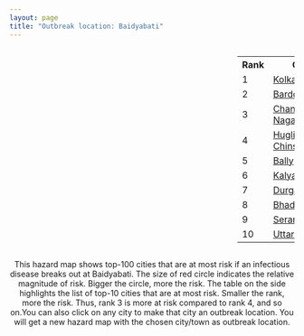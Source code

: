 ```yaml
---
layout: page
title: "Outbreak location: Baidyabati"
---
```

<div style="width: 100%; overflow: auto;">
<div style="width: 75%; float: left;">
<div id="mapid">
<script src="https://buda-magenta.github.io/hazard_map/load_map.js"></script>

<script>
var marker_outbreak = L.marker([22.794910, 88.331772],{"autoPan": true}).addTo(map); marker_outbreak.bindTooltip("Baidyabati").openTooltip();

var circle_1 = L.circle([22.541418, 88.357691], {"pane": "markerPane", "color": "red", "fill": true, "fillOpacity": 0.2, "fillRule": "evenodd", "lineCap": "round", "lineJoin": "round", "opacity": 1.0, "radius": 194631, "stroke": true, "weight": 3}).addTo(map);
circle_1.bindTooltip("Kolkata<br>rank: 1<br>hazard index: 0.194631")
circle_1.bindPopup('<a href="https://buda-magenta.github.io/hazard_map/Kolkata">Kolkata</a>')

var circle_2 = L.circle([23.250000, 87.750000], {"pane": "markerPane", "color": "red", "fill": true, "fillOpacity": 0.2, "fillRule": "evenodd", "lineCap": "round", "lineJoin": "round", "opacity": 1.0, "radius": 28627, "stroke": true, "weight": 3}).addTo(map);
circle_2.bindTooltip("Barddhaman<br>rank: 2<br>hazard index: 0.028628")
circle_2.bindPopup('<a href="https://buda-magenta.github.io/hazard_map/Barddhaman">Barddhaman</a>')

var circle_3 = L.circle([26.505476, 93.977739], {"pane": "markerPane", "color": "red", "fill": true, "fillOpacity": 0.2, "fillRule": "evenodd", "lineCap": "round", "lineJoin": "round", "opacity": 1.0, "radius": 17659, "stroke": true, "weight": 3}).addTo(map);
circle_3.bindTooltip("Chandan Nagar<br>rank: 3<br>hazard index: 0.017659")
circle_3.bindPopup('<a href="https://buda-magenta.github.io/hazard_map/Chandan_Nagar">Chandan Nagar</a>')

var circle_4 = L.circle([22.901200, 88.389900], {"pane": "markerPane", "color": "red", "fill": true, "fillOpacity": 0.2, "fillRule": "evenodd", "lineCap": "round", "lineJoin": "round", "opacity": 1.0, "radius": 14785, "stroke": true, "weight": 3}).addTo(map);
circle_4.bindTooltip("Hugli-Chinsurah<br>rank: 4<br>hazard index: 0.014786")
circle_4.bindPopup('<a href="https://buda-magenta.github.io/hazard_map/Hugli-Chinsurah">Hugli-Chinsurah</a>')

var circle_5 = L.circle([22.646958, 88.343612], {"pane": "markerPane", "color": "red", "fill": true, "fillOpacity": 0.2, "fillRule": "evenodd", "lineCap": "round", "lineJoin": "round", "opacity": 1.0, "radius": 11936, "stroke": true, "weight": 3}).addTo(map);
circle_5.bindTooltip("Bally<br>rank: 5<br>hazard index: 0.011937")
circle_5.bindPopup('<a href="https://buda-magenta.github.io/hazard_map/Bally">Bally</a>')

var circle_6 = L.circle([22.974972, 88.434592], {"pane": "markerPane", "color": "red", "fill": true, "fillOpacity": 0.2, "fillRule": "evenodd", "lineCap": "round", "lineJoin": "round", "opacity": 1.0, "radius": 11709, "stroke": true, "weight": 3}).addTo(map);
circle_6.bindTooltip("Kalyani<br>rank: 6<br>hazard index: 0.011709")
circle_6.bindPopup('<a href="https://buda-magenta.github.io/hazard_map/Kalyani">Kalyani</a>')

var circle_7 = L.circle([23.535048, 87.338043], {"pane": "markerPane", "color": "red", "fill": true, "fillOpacity": 0.2, "fillRule": "evenodd", "lineCap": "round", "lineJoin": "round", "opacity": 1.0, "radius": 9554, "stroke": true, "weight": 3}).addTo(map);
circle_7.bindTooltip("Durgapur<br>rank: 7<br>hazard index: 0.009554")
circle_7.bindPopup('<a href="https://buda-magenta.github.io/hazard_map/Durgapur">Durgapur</a>')

var circle_8 = L.circle([22.910184, 69.899418], {"pane": "markerPane", "color": "red", "fill": true, "fillOpacity": 0.2, "fillRule": "evenodd", "lineCap": "round", "lineJoin": "round", "opacity": 1.0, "radius": 7868, "stroke": true, "weight": 3}).addTo(map);
circle_8.bindTooltip("Bhadreshwar<br>rank: 8<br>hazard index: 0.007868")
circle_8.bindPopup('<a href="https://buda-magenta.github.io/hazard_map/Bhadreshwar">Bhadreshwar</a>')

var circle_9 = L.circle([22.754995, 88.341667], {"pane": "markerPane", "color": "red", "fill": true, "fillOpacity": 0.2, "fillRule": "evenodd", "lineCap": "round", "lineJoin": "round", "opacity": 1.0, "radius": 7786, "stroke": true, "weight": 3}).addTo(map);
circle_9.bindTooltip("Serampore<br>rank: 9<br>hazard index: 0.007787")
circle_9.bindPopup('<a href="https://buda-magenta.github.io/hazard_map/Serampore">Serampore</a>')

var circle_10 = L.circle([22.667046, 88.341146], {"pane": "markerPane", "color": "red", "fill": true, "fillOpacity": 0.2, "fillRule": "evenodd", "lineCap": "round", "lineJoin": "round", "opacity": 1.0, "radius": 6548, "stroke": true, "weight": 3}).addTo(map);
circle_10.bindTooltip("Uttarpara<br>rank: 10<br>hazard index: 0.006548")
circle_10.bindPopup('<a href="https://buda-magenta.github.io/hazard_map/Uttarpara">Uttarpara</a>')

var circle_11 = L.circle([23.687130, 86.974659], {"pane": "markerPane", "color": "red", "fill": true, "fillOpacity": 0.2, "fillRule": "evenodd", "lineCap": "round", "lineJoin": "round", "opacity": 1.0, "radius": 6359, "stroke": true, "weight": 3}).addTo(map);
circle_11.bindTooltip("Asansol<br>rank: 11<br>hazard index: 0.006359")
circle_11.bindPopup('<a href="https://buda-magenta.github.io/hazard_map/Asansol">Asansol</a>')

var circle_12 = L.circle([22.591260, 88.390964], {"pane": "markerPane", "color": "red", "fill": true, "fillOpacity": 0.2, "fillRule": "evenodd", "lineCap": "round", "lineJoin": "round", "opacity": 1.0, "radius": 5697, "stroke": true, "weight": 3}).addTo(map);
circle_12.bindTooltip("Bidhan Nagar<br>rank: 12<br>hazard index: 0.005698")
circle_12.bindPopup('<a href="https://buda-magenta.github.io/hazard_map/Bidhan_Nagar">Bidhan Nagar</a>')

var circle_13 = L.circle([22.726141, 88.343487], {"pane": "markerPane", "color": "red", "fill": true, "fillOpacity": 0.2, "fillRule": "evenodd", "lineCap": "round", "lineJoin": "round", "opacity": 1.0, "radius": 5023, "stroke": true, "weight": 3}).addTo(map);
circle_13.bindTooltip("Rishra<br>rank: 13<br>hazard index: 0.005024")
circle_13.bindPopup('<a href="https://buda-magenta.github.io/hazard_map/Rishra">Rishra</a>')

var circle_14 = L.circle([23.388901, 88.372439], {"pane": "markerPane", "color": "red", "fill": true, "fillOpacity": 0.2, "fillRule": "evenodd", "lineCap": "round", "lineJoin": "round", "opacity": 1.0, "radius": 3459, "stroke": true, "weight": 3}).addTo(map);
circle_14.bindTooltip("Nabadwip<br>rank: 14<br>hazard index: 0.003459")
circle_14.bindPopup('<a href="https://buda-magenta.github.io/hazard_map/Nabadwip">Nabadwip</a>')

var circle_15 = L.circle([22.707369, 88.374437], {"pane": "markerPane", "color": "red", "fill": true, "fillOpacity": 0.2, "fillRule": "evenodd", "lineCap": "round", "lineJoin": "round", "opacity": 1.0, "radius": 2941, "stroke": true, "weight": 3}).addTo(map);
circle_15.bindTooltip("Baranagar<br>rank: 15<br>hazard index: 0.002942")
circle_15.bindPopup('<a href="https://buda-magenta.github.io/hazard_map/Baranagar">Baranagar</a>')

var circle_16 = L.circle([22.965365, 88.403973], {"pane": "markerPane", "color": "red", "fill": true, "fillOpacity": 0.2, "fillRule": "evenodd", "lineCap": "round", "lineJoin": "round", "opacity": 1.0, "radius": 2865, "stroke": true, "weight": 3}).addTo(map);
circle_16.bindTooltip("Bansberia<br>rank: 16<br>hazard index: 0.002865")
circle_16.bindPopup('<a href="https://buda-magenta.github.io/hazard_map/Bansberia">Bansberia</a>')

var circle_17 = L.circle([22.472223, 88.093845], {"pane": "markerPane", "color": "red", "fill": true, "fillOpacity": 0.2, "fillRule": "evenodd", "lineCap": "round", "lineJoin": "round", "opacity": 1.0, "radius": 2849, "stroke": true, "weight": 3}).addTo(map);
circle_17.bindTooltip("Uluberia<br>rank: 17<br>hazard index: 0.002849")
circle_17.bindPopup('<a href="https://buda-magenta.github.io/hazard_map/Uluberia">Uluberia</a>')

var circle_18 = L.circle([26.716413, 88.430992], {"pane": "markerPane", "color": "red", "fill": true, "fillOpacity": 0.2, "fillRule": "evenodd", "lineCap": "round", "lineJoin": "round", "opacity": 1.0, "radius": 2822, "stroke": true, "weight": 3}).addTo(map);
circle_18.bindTooltip("Siliguri<br>rank: 18<br>hazard index: 0.002823")
circle_18.bindPopup('<a href="https://buda-magenta.github.io/hazard_map/Siliguri">Siliguri</a>')

var circle_19 = L.circle([28.651718, 77.221939], {"pane": "markerPane", "color": "red", "fill": true, "fillOpacity": 0.2, "fillRule": "evenodd", "lineCap": "round", "lineJoin": "round", "opacity": 1.0, "radius": 2808, "stroke": true, "weight": 3}).addTo(map);
circle_19.bindTooltip("Delhi<br>rank: 19<br>hazard index: 0.002809")
circle_19.bindPopup('<a href="https://buda-magenta.github.io/hazard_map/Delhi">Delhi</a>')

var circle_20 = L.circle([22.508621, 88.253218], {"pane": "markerPane", "color": "red", "fill": true, "fillOpacity": 0.2, "fillRule": "evenodd", "lineCap": "round", "lineJoin": "round", "opacity": 1.0, "radius": 2603, "stroke": true, "weight": 3}).addTo(map);
circle_20.bindTooltip("Maheshtala<br>rank: 20<br>hazard index: 0.002604")
circle_20.bindPopup('<a href="https://buda-magenta.github.io/hazard_map/Maheshtala">Maheshtala</a>')

var circle_21 = L.circle([22.890183, 88.426939], {"pane": "markerPane", "color": "red", "fill": true, "fillOpacity": 0.2, "fillRule": "evenodd", "lineCap": "round", "lineJoin": "round", "opacity": 1.0, "radius": 2223, "stroke": true, "weight": 3}).addTo(map);
circle_21.bindTooltip("Naihati<br>rank: 21<br>hazard index: 0.002224")
circle_21.bindPopup('<a href="https://buda-magenta.github.io/hazard_map/Naihati">Naihati</a>')

var circle_22 = L.circle([22.695034, 88.377060], {"pane": "markerPane", "color": "red", "fill": true, "fillOpacity": 0.2, "fillRule": "evenodd", "lineCap": "round", "lineJoin": "round", "opacity": 1.0, "radius": 2222, "stroke": true, "weight": 3}).addTo(map);
circle_22.bindTooltip("Panihati<br>rank: 22<br>hazard index: 0.002222")
circle_22.bindPopup('<a href="https://buda-magenta.github.io/hazard_map/Panihati">Panihati</a>')

var circle_23 = L.circle([19.075990, 72.877393], {"pane": "markerPane", "color": "red", "fill": true, "fillOpacity": 0.2, "fillRule": "evenodd", "lineCap": "round", "lineJoin": "round", "opacity": 1.0, "radius": 2129, "stroke": true, "weight": 3}).addTo(map);
circle_23.bindTooltip("Mumbai<br>rank: 23<br>hazard index: 0.002129")
circle_23.bindPopup('<a href="https://buda-magenta.github.io/hazard_map/Mumbai">Mumbai</a>')

var circle_24 = L.circle([23.730215, 86.839671], {"pane": "markerPane", "color": "red", "fill": true, "fillOpacity": 0.2, "fillRule": "evenodd", "lineCap": "round", "lineJoin": "round", "opacity": 1.0, "radius": 1966, "stroke": true, "weight": 3}).addTo(map);
circle_24.bindTooltip("Kulti<br>rank: 24<br>hazard index: 0.001966")
circle_24.bindPopup('<a href="https://buda-magenta.github.io/hazard_map/Kulti">Kulti</a>')

var circle_25 = L.circle([22.670728, 88.376342], {"pane": "markerPane", "color": "red", "fill": true, "fillOpacity": 0.2, "fillRule": "evenodd", "lineCap": "round", "lineJoin": "round", "opacity": 1.0, "radius": 1950, "stroke": true, "weight": 3}).addTo(map);
circle_25.bindTooltip("Kamarhati<br>rank: 25<br>hazard index: 0.001950")
circle_25.bindPopup('<a href="https://buda-magenta.github.io/hazard_map/Kamarhati">Kamarhati</a>')

var circle_26 = L.circle([22.717624, 88.488953], {"pane": "markerPane", "color": "red", "fill": true, "fillOpacity": 0.2, "fillRule": "evenodd", "lineCap": "round", "lineJoin": "round", "opacity": 1.0, "radius": 1642, "stroke": true, "weight": 3}).addTo(map);
circle_26.bindTooltip("Barasat<br>rank: 26<br>hazard index: 0.001642")
circle_26.bindPopup('<a href="https://buda-magenta.github.io/hazard_map/Barasat">Barasat</a>')

var circle_27 = L.circle([25.286698, 87.132254], {"pane": "markerPane", "color": "red", "fill": true, "fillOpacity": 0.2, "fillRule": "evenodd", "lineCap": "round", "lineJoin": "round", "opacity": 1.0, "radius": 1623, "stroke": true, "weight": 3}).addTo(map);
circle_27.bindTooltip("Bhagalpur<br>rank: 27<br>hazard index: 0.001624")
circle_27.bindPopup('<a href="https://buda-magenta.github.io/hazard_map/Bhagalpur">Bhagalpur</a>')

var circle_28 = L.circle([24.965712, 88.127778], {"pane": "markerPane", "color": "red", "fill": true, "fillOpacity": 0.2, "fillRule": "evenodd", "lineCap": "round", "lineJoin": "round", "opacity": 1.0, "radius": 1393, "stroke": true, "weight": 3}).addTo(map);
circle_28.bindTooltip("English Bazar<br>rank: 28<br>hazard index: 0.001393")
circle_28.bindPopup('<a href="https://buda-magenta.github.io/hazard_map/English_Bazar">English Bazar</a>')

var circle_29 = L.circle([25.133173, 86.525040], {"pane": "markerPane", "color": "red", "fill": true, "fillOpacity": 0.2, "fillRule": "evenodd", "lineCap": "round", "lineJoin": "round", "opacity": 1.0, "radius": 1387, "stroke": true, "weight": 3}).addTo(map);
circle_29.bindTooltip("Kharagpur<br>rank: 29<br>hazard index: 0.001387")
circle_29.bindPopup('<a href="https://buda-magenta.github.io/hazard_map/Kharagpur">Kharagpur</a>')

var circle_30 = L.circle([12.979120, 77.591300], {"pane": "markerPane", "color": "red", "fill": true, "fillOpacity": 0.2, "fillRule": "evenodd", "lineCap": "round", "lineJoin": "round", "opacity": 1.0, "radius": 1380, "stroke": true, "weight": 3}).addTo(map);
circle_30.bindTooltip("Bangalore<br>rank: 30<br>hazard index: 0.001381")
circle_30.bindPopup('<a href="https://buda-magenta.github.io/hazard_map/Bangalore">Bangalore</a>')

var circle_31 = L.circle([26.180598, 91.753943], {"pane": "markerPane", "color": "red", "fill": true, "fillOpacity": 0.2, "fillRule": "evenodd", "lineCap": "round", "lineJoin": "round", "opacity": 1.0, "radius": 1366, "stroke": true, "weight": 3}).addTo(map);
circle_31.bindTooltip("Guwahati<br>rank: 31<br>hazard index: 0.001366")
circle_31.bindPopup('<a href="https://buda-magenta.github.io/hazard_map/Guwahati">Guwahati</a>')

var circle_32 = L.circle([25.560900, 87.647654], {"pane": "markerPane", "color": "red", "fill": true, "fillOpacity": 0.2, "fillRule": "evenodd", "lineCap": "round", "lineJoin": "round", "opacity": 1.0, "radius": 1366, "stroke": true, "weight": 3}).addTo(map);
circle_32.bindTooltip("Katihar<br>rank: 32<br>hazard index: 0.001366")
circle_32.bindPopup('<a href="https://buda-magenta.github.io/hazard_map/Katihar">Katihar</a>')

var circle_33 = L.circle([20.266777, 85.843559], {"pane": "markerPane", "color": "red", "fill": true, "fillOpacity": 0.2, "fillRule": "evenodd", "lineCap": "round", "lineJoin": "round", "opacity": 1.0, "radius": 1250, "stroke": true, "weight": 3}).addTo(map);
circle_33.bindTooltip("Bhubaneswar<br>rank: 33<br>hazard index: 0.001250")
circle_33.bindPopup('<a href="https://buda-magenta.github.io/hazard_map/Bhubaneswar">Bhubaneswar</a>')

var circle_34 = L.circle([25.609324, 85.123525], {"pane": "markerPane", "color": "red", "fill": true, "fillOpacity": 0.2, "fillRule": "evenodd", "lineCap": "round", "lineJoin": "round", "opacity": 1.0, "radius": 1167, "stroke": true, "weight": 3}).addTo(map);
circle_34.bindTooltip("Patna<br>rank: 34<br>hazard index: 0.001168")
circle_34.bindPopup('<a href="https://buda-magenta.github.io/hazard_map/Patna">Patna</a>')

var circle_35 = L.circle([22.028124, 88.063265], {"pane": "markerPane", "color": "red", "fill": true, "fillOpacity": 0.2, "fillRule": "evenodd", "lineCap": "round", "lineJoin": "round", "opacity": 1.0, "radius": 1163, "stroke": true, "weight": 3}).addTo(map);
circle_35.bindTooltip("Haldia<br>rank: 35<br>hazard index: 0.001163")
circle_35.bindPopup('<a href="https://buda-magenta.github.io/hazard_map/Haldia">Haldia</a>')

var circle_36 = L.circle([22.694792, 88.453018], {"pane": "markerPane", "color": "red", "fill": true, "fillOpacity": 0.2, "fillRule": "evenodd", "lineCap": "round", "lineJoin": "round", "opacity": 1.0, "radius": 1152, "stroke": true, "weight": 3}).addTo(map);
circle_36.bindTooltip("Madhyamgram<br>rank: 36<br>hazard index: 0.001153")
circle_36.bindPopup('<a href="https://buda-magenta.github.io/hazard_map/Madhyamgram">Madhyamgram</a>')

var circle_37 = L.circle([24.379576, 88.585573], {"pane": "markerPane", "color": "red", "fill": true, "fillOpacity": 0.2, "fillRule": "evenodd", "lineCap": "round", "lineJoin": "round", "opacity": 1.0, "radius": 1131, "stroke": true, "weight": 3}).addTo(map);
circle_37.bindTooltip("Baharampur<br>rank: 37<br>hazard index: 0.001132")
circle_37.bindPopup('<a href="https://buda-magenta.github.io/hazard_map/Baharampur">Baharampur</a>')

var circle_38 = L.circle([21.735348, 81.944459], {"pane": "markerPane", "color": "red", "fill": true, "fillOpacity": 0.2, "fillRule": "evenodd", "lineCap": "round", "lineJoin": "round", "opacity": 1.0, "radius": 1066, "stroke": true, "weight": 3}).addTo(map);
circle_38.bindTooltip("Bhatpara<br>rank: 38<br>hazard index: 0.001067")
circle_38.bindPopup('<a href="https://buda-magenta.github.io/hazard_map/Bhatpara">Bhatpara</a>')

var circle_39 = L.circle([22.870214, 88.419608], {"pane": "markerPane", "color": "red", "fill": true, "fillOpacity": 0.2, "fillRule": "evenodd", "lineCap": "round", "lineJoin": "round", "opacity": 1.0, "radius": 1024, "stroke": true, "weight": 3}).addTo(map);
circle_39.bindTooltip("Barrackpur<br>rank: 39<br>hazard index: 0.001024")
circle_39.bindPopup('<a href="https://buda-magenta.github.io/hazard_map/Barrackpur">Barrackpur</a>')

var circle_40 = L.circle([25.680654, 88.124646], {"pane": "markerPane", "color": "red", "fill": true, "fillOpacity": 0.2, "fillRule": "evenodd", "lineCap": "round", "lineJoin": "round", "opacity": 1.0, "radius": 1005, "stroke": true, "weight": 3}).addTo(map);
circle_40.bindTooltip("Raiganj<br>rank: 40<br>hazard index: 0.001005")
circle_40.bindPopup('<a href="https://buda-magenta.github.io/hazard_map/Raiganj">Raiganj</a>')

var circle_41 = L.circle([13.083694, 80.270186], {"pane": "markerPane", "color": "red", "fill": true, "fillOpacity": 0.2, "fillRule": "evenodd", "lineCap": "round", "lineJoin": "round", "opacity": 1.0, "radius": 1002, "stroke": true, "weight": 3}).addTo(map);
circle_41.bindTooltip("Chennai<br>rank: 41<br>hazard index: 0.001002")
circle_41.bindPopup('<a href="https://buda-magenta.github.io/hazard_map/Chennai">Chennai</a>')

var circle_42 = L.circle([23.405848, 88.495894], {"pane": "markerPane", "color": "red", "fill": true, "fillOpacity": 0.2, "fillRule": "evenodd", "lineCap": "round", "lineJoin": "round", "opacity": 1.0, "radius": 980, "stroke": true, "weight": 3}).addTo(map);
circle_42.bindTooltip("Krishnanagar<br>rank: 42<br>hazard index: 0.000980")
circle_42.bindPopup('<a href="https://buda-magenta.github.io/hazard_map/Krishnanagar">Krishnanagar</a>')

var circle_43 = L.circle([27.484460, 94.901945], {"pane": "markerPane", "color": "red", "fill": true, "fillOpacity": 0.2, "fillRule": "evenodd", "lineCap": "round", "lineJoin": "round", "opacity": 1.0, "radius": 972, "stroke": true, "weight": 3}).addTo(map);
circle_43.bindTooltip("Dibrugarh<br>rank: 43<br>hazard index: 0.000973")
circle_43.bindPopup('<a href="https://buda-magenta.github.io/hazard_map/Dibrugarh">Dibrugarh</a>')

var circle_44 = L.circle([17.388786, 78.461065], {"pane": "markerPane", "color": "red", "fill": true, "fillOpacity": 0.2, "fillRule": "evenodd", "lineCap": "round", "lineJoin": "round", "opacity": 1.0, "radius": 965, "stroke": true, "weight": 3}).addTo(map);
circle_44.bindTooltip("Hyderabad<br>rank: 44<br>hazard index: 0.000965")
circle_44.bindPopup('<a href="https://buda-magenta.github.io/hazard_map/Hyderabad">Hyderabad</a>')

var circle_45 = L.circle([23.259346, 88.437212], {"pane": "markerPane", "color": "red", "fill": true, "fillOpacity": 0.2, "fillRule": "evenodd", "lineCap": "round", "lineJoin": "round", "opacity": 1.0, "radius": 879, "stroke": true, "weight": 3}).addTo(map);
circle_45.bindTooltip("Santipur<br>rank: 45<br>hazard index: 0.000879")
circle_45.bindPopup('<a href="https://buda-magenta.github.io/hazard_map/Santipur">Santipur</a>')

var circle_46 = L.circle([22.840800, 88.653500], {"pane": "markerPane", "color": "red", "fill": true, "fillOpacity": 0.2, "fillRule": "evenodd", "lineCap": "round", "lineJoin": "round", "opacity": 1.0, "radius": 867, "stroke": true, "weight": 3}).addTo(map);
circle_46.bindTooltip("Habra<br>rank: 46<br>hazard index: 0.000867")
circle_46.bindPopup('<a href="https://buda-magenta.github.io/hazard_map/Habra">Habra</a>')

var circle_47 = L.circle([26.083143, 86.032571], {"pane": "markerPane", "color": "red", "fill": true, "fillOpacity": 0.2, "fillRule": "evenodd", "lineCap": "round", "lineJoin": "round", "opacity": 1.0, "radius": 823, "stroke": true, "weight": 3}).addTo(map);
circle_47.bindTooltip("Darbhanga<br>rank: 47<br>hazard index: 0.000823")
circle_47.bindPopup('<a href="https://buda-magenta.github.io/hazard_map/Darbhanga">Darbhanga</a>')

var circle_48 = L.circle([26.757792, 94.207965], {"pane": "markerPane", "color": "red", "fill": true, "fillOpacity": 0.2, "fillRule": "evenodd", "lineCap": "round", "lineJoin": "round", "opacity": 1.0, "radius": 809, "stroke": true, "weight": 3}).addTo(map);
circle_48.bindTooltip("Jorhat<br>rank: 48<br>hazard index: 0.000809")
circle_48.bindPopup('<a href="https://buda-magenta.github.io/hazard_map/Jorhat">Jorhat</a>')

var circle_49 = L.circle([23.131954, 87.207397], {"pane": "markerPane", "color": "red", "fill": true, "fillOpacity": 0.2, "fillRule": "evenodd", "lineCap": "round", "lineJoin": "round", "opacity": 1.0, "radius": 799, "stroke": true, "weight": 3}).addTo(map);
circle_49.bindTooltip("Bankura<br>rank: 49<br>hazard index: 0.000800")
circle_49.bindPopup('<a href="https://buda-magenta.github.io/hazard_map/Bankura">Bankura</a>')

var circle_50 = L.circle([22.801519, 86.202958], {"pane": "markerPane", "color": "red", "fill": true, "fillOpacity": 0.2, "fillRule": "evenodd", "lineCap": "round", "lineJoin": "round", "opacity": 1.0, "radius": 771, "stroke": true, "weight": 3}).addTo(map);
circle_50.bindTooltip("Jamshedpur<br>rank: 50<br>hazard index: 0.000771")
circle_50.bindPopup('<a href="https://buda-magenta.github.io/hazard_map/Jamshedpur">Jamshedpur</a>')

var circle_51 = L.circle([22.949011, 88.435910], {"pane": "markerPane", "color": "red", "fill": true, "fillOpacity": 0.2, "fillRule": "evenodd", "lineCap": "round", "lineJoin": "round", "opacity": 1.0, "radius": 756, "stroke": true, "weight": 3}).addTo(map);
circle_51.bindTooltip("Kanchrapara<br>rank: 51<br>hazard index: 0.000757")
circle_51.bindPopup('<a href="https://buda-magenta.github.io/hazard_map/Kanchrapara">Kanchrapara</a>')

var circle_52 = L.circle([22.661196, 88.866022], {"pane": "markerPane", "color": "red", "fill": true, "fillOpacity": 0.2, "fillRule": "evenodd", "lineCap": "round", "lineJoin": "round", "opacity": 1.0, "radius": 736, "stroke": true, "weight": 3}).addTo(map);
circle_52.bindTooltip("Basirhat<br>rank: 52<br>hazard index: 0.000737")
circle_52.bindPopup('<a href="https://buda-magenta.github.io/hazard_map/Basirhat">Basirhat</a>')

var circle_53 = L.circle([22.920982, 88.437022], {"pane": "markerPane", "color": "red", "fill": true, "fillOpacity": 0.2, "fillRule": "evenodd", "lineCap": "round", "lineJoin": "round", "opacity": 1.0, "radius": 735, "stroke": true, "weight": 3}).addTo(map);
circle_53.bindTooltip("Halisahar<br>rank: 53<br>hazard index: 0.000735")
circle_53.bindPopup('<a href="https://buda-magenta.github.io/hazard_map/Halisahar">Halisahar</a>')

var circle_54 = L.circle([26.838100, 80.934600], {"pane": "markerPane", "color": "red", "fill": true, "fillOpacity": 0.2, "fillRule": "evenodd", "lineCap": "round", "lineJoin": "round", "opacity": 1.0, "radius": 734, "stroke": true, "weight": 3}).addTo(map);
circle_54.bindTooltip("Lucknow<br>rank: 54<br>hazard index: 0.000735")
circle_54.bindPopup('<a href="https://buda-magenta.github.io/hazard_map/Lucknow">Lucknow</a>')

var circle_55 = L.circle([23.332200, 86.361600], {"pane": "markerPane", "color": "red", "fill": true, "fillOpacity": 0.2, "fillRule": "evenodd", "lineCap": "round", "lineJoin": "round", "opacity": 1.0, "radius": 703, "stroke": true, "weight": 3}).addTo(map);
circle_55.bindTooltip("Purulia<br>rank: 55<br>hazard index: 0.000704")
circle_55.bindPopup('<a href="https://buda-magenta.github.io/hazard_map/Purulia">Purulia</a>')

var circle_56 = L.circle([22.741920, 88.379201], {"pane": "markerPane", "color": "red", "fill": true, "fillOpacity": 0.2, "fillRule": "evenodd", "lineCap": "round", "lineJoin": "round", "opacity": 1.0, "radius": 685, "stroke": true, "weight": 3}).addTo(map);
circle_56.bindTooltip("Titagarh<br>rank: 56<br>hazard index: 0.000686")
circle_56.bindPopup('<a href="https://buda-magenta.github.io/hazard_map/Titagarh">Titagarh</a>')

var circle_57 = L.circle([23.056882, 88.781851], {"pane": "markerPane", "color": "red", "fill": true, "fillOpacity": 0.2, "fillRule": "evenodd", "lineCap": "round", "lineJoin": "round", "opacity": 1.0, "radius": 664, "stroke": true, "weight": 3}).addTo(map);
circle_57.bindTooltip("Bongaon<br>rank: 57<br>hazard index: 0.000664")
circle_57.bindPopup('<a href="https://buda-magenta.github.io/hazard_map/Bongaon">Bongaon</a>')

var circle_58 = L.circle([21.934900, 86.732400], {"pane": "markerPane", "color": "red", "fill": true, "fillOpacity": 0.2, "fillRule": "evenodd", "lineCap": "round", "lineJoin": "round", "opacity": 1.0, "radius": 645, "stroke": true, "weight": 3}).addTo(map);
circle_58.bindTooltip("Baripada<br>rank: 58<br>hazard index: 0.000646")
circle_58.bindPopup('<a href="https://buda-magenta.github.io/hazard_map/Baripada">Baripada</a>')

var circle_59 = L.circle([22.715699, 88.381582], {"pane": "markerPane", "color": "red", "fill": true, "fillOpacity": 0.2, "fillRule": "evenodd", "lineCap": "round", "lineJoin": "round", "opacity": 1.0, "radius": 643, "stroke": true, "weight": 3}).addTo(map);
circle_59.bindTooltip("Khardaha<br>rank: 59<br>hazard index: 0.000643")
circle_59.bindPopup('<a href="https://buda-magenta.github.io/hazard_map/Khardaha">Khardaha</a>')

var circle_60 = L.circle([22.305199, 70.802833], {"pane": "markerPane", "color": "red", "fill": true, "fillOpacity": 0.2, "fillRule": "evenodd", "lineCap": "round", "lineJoin": "round", "opacity": 1.0, "radius": 606, "stroke": true, "weight": 3}).addTo(map);
circle_60.bindTooltip("Rajkot<br>rank: 60<br>hazard index: 0.000607")
circle_60.bindPopup('<a href="https://buda-magenta.github.io/hazard_map/Rajkot">Rajkot</a>')

var circle_61 = L.circle([25.720581, 85.255560], {"pane": "markerPane", "color": "red", "fill": true, "fillOpacity": 0.2, "fillRule": "evenodd", "lineCap": "round", "lineJoin": "round", "opacity": 1.0, "radius": 600, "stroke": true, "weight": 3}).addTo(map);
circle_61.bindTooltip("Hajipur<br>rank: 61<br>hazard index: 0.000600")
circle_61.bindPopup('<a href="https://buda-magenta.github.io/hazard_map/Hajipur">Hajipur</a>')

var circle_62 = L.circle([25.572433, 83.609605], {"pane": "markerPane", "color": "red", "fill": true, "fillOpacity": 0.2, "fillRule": "evenodd", "lineCap": "round", "lineJoin": "round", "opacity": 1.0, "radius": 568, "stroke": true, "weight": 3}).addTo(map);
circle_62.bindTooltip("Medinipur<br>rank: 62<br>hazard index: 0.000568")
circle_62.bindPopup('<a href="https://buda-magenta.github.io/hazard_map/Medinipur">Medinipur</a>')

var circle_63 = L.circle([23.795281, 86.430964], {"pane": "markerPane", "color": "red", "fill": true, "fillOpacity": 0.2, "fillRule": "evenodd", "lineCap": "round", "lineJoin": "round", "opacity": 1.0, "radius": 563, "stroke": true, "weight": 3}).addTo(map);
circle_63.bindTooltip("Dhanbad<br>rank: 63<br>hazard index: 0.000563")
circle_63.bindPopup('<a href="https://buda-magenta.github.io/hazard_map/Dhanbad">Dhanbad</a>')

var circle_64 = L.circle([23.831238, 91.282382], {"pane": "markerPane", "color": "red", "fill": true, "fillOpacity": 0.2, "fillRule": "evenodd", "lineCap": "round", "lineJoin": "round", "opacity": 1.0, "radius": 560, "stroke": true, "weight": 3}).addTo(map);
circle_64.bindTooltip("Agartala<br>rank: 64<br>hazard index: 0.000560")
circle_64.bindPopup('<a href="https://buda-magenta.github.io/hazard_map/Agartala">Agartala</a>')

var circle_65 = L.circle([23.370035, 85.325013], {"pane": "markerPane", "color": "red", "fill": true, "fillOpacity": 0.2, "fillRule": "evenodd", "lineCap": "round", "lineJoin": "round", "opacity": 1.0, "radius": 527, "stroke": true, "weight": 3}).addTo(map);
circle_65.bindTooltip("Ranchi<br>rank: 65<br>hazard index: 0.000527")
circle_65.bindPopup('<a href="https://buda-magenta.github.io/hazard_map/Ranchi">Ranchi</a>')

var circle_66 = L.circle([17.723128, 83.301284], {"pane": "markerPane", "color": "red", "fill": true, "fillOpacity": 0.2, "fillRule": "evenodd", "lineCap": "round", "lineJoin": "round", "opacity": 1.0, "radius": 510, "stroke": true, "weight": 3}).addTo(map);
circle_66.bindTooltip("Visakhapatnam<br>rank: 66<br>hazard index: 0.000511")
circle_66.bindPopup('<a href="https://buda-magenta.github.io/hazard_map/Visakhapatnam">Visakhapatnam</a>')

var circle_67 = L.circle([20.468600, 85.879200], {"pane": "markerPane", "color": "red", "fill": true, "fillOpacity": 0.2, "fillRule": "evenodd", "lineCap": "round", "lineJoin": "round", "opacity": 1.0, "radius": 496, "stroke": true, "weight": 3}).addTo(map);
circle_67.bindTooltip("Cuttack<br>rank: 67<br>hazard index: 0.000497")
circle_67.bindPopup('<a href="https://buda-magenta.github.io/hazard_map/Cuttack">Cuttack</a>')

var circle_68 = L.circle([26.148658, 85.340013], {"pane": "markerPane", "color": "red", "fill": true, "fillOpacity": 0.2, "fillRule": "evenodd", "lineCap": "round", "lineJoin": "round", "opacity": 1.0, "radius": 455, "stroke": true, "weight": 3}).addTo(map);
circle_68.bindTooltip("Muzaffarpur<br>rank: 68<br>hazard index: 0.000455")
circle_68.bindPopup('<a href="https://buda-magenta.github.io/hazard_map/Muzaffarpur">Muzaffarpur</a>')

var circle_69 = L.circle([26.698885, 88.320030], {"pane": "markerPane", "color": "red", "fill": true, "fillOpacity": 0.2, "fillRule": "evenodd", "lineCap": "round", "lineJoin": "round", "opacity": 1.0, "radius": 449, "stroke": true, "weight": 3}).addTo(map);
circle_69.bindTooltip("Bagdogra<br>rank: 69<br>hazard index: 0.000450")
circle_69.bindPopup('<a href="https://buda-magenta.github.io/hazard_map/Bagdogra">Bagdogra</a>')

var circle_70 = L.circle([21.149813, 79.082056], {"pane": "markerPane", "color": "red", "fill": true, "fillOpacity": 0.2, "fillRule": "evenodd", "lineCap": "round", "lineJoin": "round", "opacity": 1.0, "radius": 447, "stroke": true, "weight": 3}).addTo(map);
circle_70.bindTooltip("Nagpur<br>rank: 70<br>hazard index: 0.000448")
circle_70.bindPopup('<a href="https://buda-magenta.github.io/hazard_map/Nagpur">Nagpur</a>')

var circle_71 = L.circle([23.021624, 72.579707], {"pane": "markerPane", "color": "red", "fill": true, "fillOpacity": 0.2, "fillRule": "evenodd", "lineCap": "round", "lineJoin": "round", "opacity": 1.0, "radius": 437, "stroke": true, "weight": 3}).addTo(map);
circle_71.bindTooltip("Ahmedabad<br>rank: 71<br>hazard index: 0.000438")
circle_71.bindPopup('<a href="https://buda-magenta.github.io/hazard_map/Ahmedabad">Ahmedabad</a>')

var circle_72 = L.circle([25.329791, 86.456777], {"pane": "markerPane", "color": "red", "fill": true, "fillOpacity": 0.2, "fillRule": "evenodd", "lineCap": "round", "lineJoin": "round", "opacity": 1.0, "radius": 429, "stroke": true, "weight": 3}).addTo(map);
circle_72.bindTooltip("Jamalpur<br>rank: 72<br>hazard index: 0.000429")
circle_72.bindPopup('<a href="https://buda-magenta.github.io/hazard_map/Jamalpur">Jamalpur</a>')

var circle_73 = L.circle([18.521428, 73.854454], {"pane": "markerPane", "color": "red", "fill": true, "fillOpacity": 0.2, "fillRule": "evenodd", "lineCap": "round", "lineJoin": "round", "opacity": 1.0, "radius": 392, "stroke": true, "weight": 3}).addTo(map);
circle_73.bindTooltip("Pune<br>rank: 73<br>hazard index: 0.000393")
circle_73.bindPopup('<a href="https://buda-magenta.github.io/hazard_map/Pune">Pune</a>')

var circle_74 = L.circle([25.335649, 83.007629], {"pane": "markerPane", "color": "red", "fill": true, "fillOpacity": 0.2, "fillRule": "evenodd", "lineCap": "round", "lineJoin": "round", "opacity": 1.0, "radius": 372, "stroke": true, "weight": 3}).addTo(map);
circle_74.bindTooltip("Varanasi<br>rank: 74<br>hazard index: 0.000372")
circle_74.bindPopup('<a href="https://buda-magenta.github.io/hazard_map/Varanasi">Varanasi</a>')

var circle_75 = L.circle([26.915458, 75.818982], {"pane": "markerPane", "color": "red", "fill": true, "fillOpacity": 0.2, "fillRule": "evenodd", "lineCap": "round", "lineJoin": "round", "opacity": 1.0, "radius": 360, "stroke": true, "weight": 3}).addTo(map);
circle_75.bindTooltip("Jaipur<br>rank: 75<br>hazard index: 0.000360")
circle_75.bindPopup('<a href="https://buda-magenta.github.io/hazard_map/Jaipur">Jaipur</a>')

var circle_76 = L.circle([26.460914, 80.321759], {"pane": "markerPane", "color": "red", "fill": true, "fillOpacity": 0.2, "fillRule": "evenodd", "lineCap": "round", "lineJoin": "round", "opacity": 1.0, "radius": 357, "stroke": true, "weight": 3}).addTo(map);
circle_76.bindTooltip("Kanpur<br>rank: 76<br>hazard index: 0.000358")
circle_76.bindPopup('<a href="https://buda-magenta.github.io/hazard_map/Kanpur">Kanpur</a>')

var circle_77 = L.circle([11.664535, 92.739045], {"pane": "markerPane", "color": "red", "fill": true, "fillOpacity": 0.2, "fillRule": "evenodd", "lineCap": "round", "lineJoin": "round", "opacity": 1.0, "radius": 329, "stroke": true, "weight": 3}).addTo(map);
circle_77.bindTooltip("Port Blair<br>rank: 77<br>hazard index: 0.000329")
circle_77.bindPopup('<a href="https://buda-magenta.github.io/hazard_map/Port_Blair">Port Blair</a>')

var circle_78 = L.circle([26.626484, 88.734077], {"pane": "markerPane", "color": "red", "fill": true, "fillOpacity": 0.2, "fillRule": "evenodd", "lineCap": "round", "lineJoin": "round", "opacity": 1.0, "radius": 292, "stroke": true, "weight": 3}).addTo(map);
circle_78.bindTooltip("Jalpaiguri<br>rank: 78<br>hazard index: 0.000293")
circle_78.bindPopup('<a href="https://buda-magenta.github.io/hazard_map/Jalpaiguri">Jalpaiguri</a>')

var circle_79 = L.circle([22.473242, 70.055210], {"pane": "markerPane", "color": "red", "fill": true, "fillOpacity": 0.2, "fillRule": "evenodd", "lineCap": "round", "lineJoin": "round", "opacity": 1.0, "radius": 249, "stroke": true, "weight": 3}).addTo(map);
circle_79.bindTooltip("Jamnagar<br>rank: 79<br>hazard index: 0.000250")
circle_79.bindPopup('<a href="https://buda-magenta.github.io/hazard_map/Jamnagar">Jamnagar</a>')

var circle_80 = L.circle([16.508759, 80.618510], {"pane": "markerPane", "color": "red", "fill": true, "fillOpacity": 0.2, "fillRule": "evenodd", "lineCap": "round", "lineJoin": "round", "opacity": 1.0, "radius": 247, "stroke": true, "weight": 3}).addTo(map);
circle_80.bindTooltip("Vijayawada<br>rank: 80<br>hazard index: 0.000247")
circle_80.bindPopup('<a href="https://buda-magenta.github.io/hazard_map/Vijayawada">Vijayawada</a>')

var circle_81 = L.circle([26.298638, 87.953148], {"pane": "markerPane", "color": "red", "fill": true, "fillOpacity": 0.2, "fillRule": "evenodd", "lineCap": "round", "lineJoin": "round", "opacity": 1.0, "radius": 246, "stroke": true, "weight": 3}).addTo(map);
circle_81.bindTooltip("Kishanganj<br>rank: 81<br>hazard index: 0.000247")
circle_81.bindPopup('<a href="https://buda-magenta.github.io/hazard_map/Kishanganj">Kishanganj</a>')

var circle_82 = L.circle([21.237947, 81.633683], {"pane": "markerPane", "color": "red", "fill": true, "fillOpacity": 0.2, "fillRule": "evenodd", "lineCap": "round", "lineJoin": "round", "opacity": 1.0, "radius": 202, "stroke": true, "weight": 3}).addTo(map);
circle_82.bindTooltip("Raipur<br>rank: 82<br>hazard index: 0.000203")
circle_82.bindPopup('<a href="https://buda-magenta.github.io/hazard_map/Raipur">Raipur</a>')

var circle_83 = L.circle([24.796436, 85.007956], {"pane": "markerPane", "color": "red", "fill": true, "fillOpacity": 0.2, "fillRule": "evenodd", "lineCap": "round", "lineJoin": "round", "opacity": 1.0, "radius": 198, "stroke": true, "weight": 3}).addTo(map);
circle_83.bindTooltip("Gaya<br>rank: 83<br>hazard index: 0.000198")
circle_83.bindPopup('<a href="https://buda-magenta.github.io/hazard_map/Gaya">Gaya</a>')

var circle_84 = L.circle([19.807608, 85.825254], {"pane": "markerPane", "color": "red", "fill": true, "fillOpacity": 0.2, "fillRule": "evenodd", "lineCap": "round", "lineJoin": "round", "opacity": 1.0, "radius": 185, "stroke": true, "weight": 3}).addTo(map);
circle_84.bindTooltip("Puri<br>rank: 84<br>hazard index: 0.000185")
circle_84.bindPopup('<a href="https://buda-magenta.github.io/hazard_map/Puri">Puri</a>')

var circle_85 = L.circle([21.170200, 72.831100], {"pane": "markerPane", "color": "red", "fill": true, "fillOpacity": 0.2, "fillRule": "evenodd", "lineCap": "round", "lineJoin": "round", "opacity": 1.0, "radius": 181, "stroke": true, "weight": 3}).addTo(map);
circle_85.bindTooltip("Surat<br>rank: 85<br>hazard index: 0.000182")
circle_85.bindPopup('<a href="https://buda-magenta.github.io/hazard_map/Surat">Surat</a>')

var circle_86 = L.circle([21.500000, 86.750000], {"pane": "markerPane", "color": "red", "fill": true, "fillOpacity": 0.2, "fillRule": "evenodd", "lineCap": "round", "lineJoin": "round", "opacity": 1.0, "radius": 174, "stroke": true, "weight": 3}).addTo(map);
circle_86.bindTooltip("Baleshwar<br>rank: 86<br>hazard index: 0.000175")
circle_86.bindPopup('<a href="https://buda-magenta.github.io/hazard_map/Baleshwar">Baleshwar</a>')

var circle_87 = L.circle([24.800609, 93.937000], {"pane": "markerPane", "color": "red", "fill": true, "fillOpacity": 0.2, "fillRule": "evenodd", "lineCap": "round", "lineJoin": "round", "opacity": 1.0, "radius": 168, "stroke": true, "weight": 3}).addTo(map);
circle_87.bindTooltip("Imphal<br>rank: 87<br>hazard index: 0.000168")
circle_87.bindPopup('<a href="https://buda-magenta.github.io/hazard_map/Imphal">Imphal</a>')

var circle_88 = L.circle([28.457876, 79.405571], {"pane": "markerPane", "color": "red", "fill": true, "fillOpacity": 0.2, "fillRule": "evenodd", "lineCap": "round", "lineJoin": "round", "opacity": 1.0, "radius": 162, "stroke": true, "weight": 3}).addTo(map);
circle_88.bindTooltip("Bareilly<br>rank: 88<br>hazard index: 0.000163")
circle_88.bindPopup('<a href="https://buda-magenta.github.io/hazard_map/Bareilly">Bareilly</a>')

var circle_89 = L.circle([26.669512, 84.957411], {"pane": "markerPane", "color": "red", "fill": true, "fillOpacity": 0.2, "fillRule": "evenodd", "lineCap": "round", "lineJoin": "round", "opacity": 1.0, "radius": 161, "stroke": true, "weight": 3}).addTo(map);
circle_89.bindTooltip("Motihari<br>rank: 89<br>hazard index: 0.000162")
circle_89.bindPopup('<a href="https://buda-magenta.github.io/hazard_map/Motihari">Motihari</a>')

var circle_90 = L.circle([25.438130, 81.833800], {"pane": "markerPane", "color": "red", "fill": true, "fillOpacity": 0.2, "fillRule": "evenodd", "lineCap": "round", "lineJoin": "round", "opacity": 1.0, "radius": 159, "stroke": true, "weight": 3}).addTo(map);
circle_90.bindTooltip("Allahabad<br>rank: 90<br>hazard index: 0.000159")
circle_90.bindPopup('<a href="https://buda-magenta.github.io/hazard_map/Allahabad">Allahabad</a>')

var circle_91 = L.circle([21.063329, 86.505373], {"pane": "markerPane", "color": "red", "fill": true, "fillOpacity": 0.2, "fillRule": "evenodd", "lineCap": "round", "lineJoin": "round", "opacity": 1.0, "radius": 157, "stroke": true, "weight": 3}).addTo(map);
circle_91.bindTooltip("Bhadrak<br>rank: 91<br>hazard index: 0.000158")
circle_91.bindPopup('<a href="https://buda-magenta.github.io/hazard_map/Bhadrak">Bhadrak</a>')

var circle_92 = L.circle([21.517410, 70.464275], {"pane": "markerPane", "color": "red", "fill": true, "fillOpacity": 0.2, "fillRule": "evenodd", "lineCap": "round", "lineJoin": "round", "opacity": 1.0, "radius": 150, "stroke": true, "weight": 3}).addTo(map);
circle_92.bindTooltip("Junagadh<br>rank: 92<br>hazard index: 0.000151")
circle_92.bindPopup('<a href="https://buda-magenta.github.io/hazard_map/Junagadh">Junagadh</a>')

var circle_93 = L.circle([26.304149, 92.716060], {"pane": "markerPane", "color": "red", "fill": true, "fillOpacity": 0.2, "fillRule": "evenodd", "lineCap": "round", "lineJoin": "round", "opacity": 1.0, "radius": 143, "stroke": true, "weight": 3}).addTo(map);
circle_93.bindTooltip("Nagaon<br>rank: 93<br>hazard index: 0.000143")
circle_93.bindPopup('<a href="https://buda-magenta.github.io/hazard_map/Nagaon">Nagaon</a>')

var circle_94 = L.circle([19.194329, 72.970178], {"pane": "markerPane", "color": "red", "fill": true, "fillOpacity": 0.2, "fillRule": "evenodd", "lineCap": "round", "lineJoin": "round", "opacity": 1.0, "radius": 141, "stroke": true, "weight": 3}).addTo(map);
circle_94.bindTooltip("Thane<br>rank: 94<br>hazard index: 0.000141")
circle_94.bindPopup('<a href="https://buda-magenta.github.io/hazard_map/Thane">Thane</a>')

var circle_95 = L.circle([23.160894, 79.949770], {"pane": "markerPane", "color": "red", "fill": true, "fillOpacity": 0.2, "fillRule": "evenodd", "lineCap": "round", "lineJoin": "round", "opacity": 1.0, "radius": 137, "stroke": true, "weight": 3}).addTo(map);
circle_95.bindTooltip("Jabalpur<br>rank: 95<br>hazard index: 0.000138")
circle_95.bindPopup('<a href="https://buda-magenta.github.io/hazard_map/Jabalpur">Jabalpur</a>')

var circle_96 = L.circle([24.817861, 92.756221], {"pane": "markerPane", "color": "red", "fill": true, "fillOpacity": 0.2, "fillRule": "evenodd", "lineCap": "round", "lineJoin": "round", "opacity": 1.0, "radius": 133, "stroke": true, "weight": 3}).addTo(map);
circle_96.bindTooltip("Silchar<br>rank: 96<br>hazard index: 0.000134")
circle_96.bindPopup('<a href="https://buda-magenta.github.io/hazard_map/Silchar">Silchar</a>')

var circle_97 = L.circle([25.913591, 93.728371], {"pane": "markerPane", "color": "red", "fill": true, "fillOpacity": 0.2, "fillRule": "evenodd", "lineCap": "round", "lineJoin": "round", "opacity": 1.0, "radius": 131, "stroke": true, "weight": 3}).addTo(map);
circle_97.bindTooltip("Dimapur<br>rank: 97<br>hazard index: 0.000132")
circle_97.bindPopup('<a href="https://buda-magenta.github.io/hazard_map/Dimapur">Dimapur</a>')

var circle_98 = L.circle([22.214285, 84.872437], {"pane": "markerPane", "color": "red", "fill": true, "fillOpacity": 0.2, "fillRule": "evenodd", "lineCap": "round", "lineJoin": "round", "opacity": 1.0, "radius": 125, "stroke": true, "weight": 3}).addTo(map);
circle_98.bindTooltip("Raurkela<br>rank: 98<br>hazard index: 0.000126")
circle_98.bindPopup('<a href="https://buda-magenta.github.io/hazard_map/Raurkela">Raurkela</a>')

var circle_99 = L.circle([26.616957, 92.765007], {"pane": "markerPane", "color": "red", "fill": true, "fillOpacity": 0.2, "fillRule": "evenodd", "lineCap": "round", "lineJoin": "round", "opacity": 1.0, "radius": 125, "stroke": true, "weight": 3}).addTo(map);
circle_99.bindTooltip("Tezpur<br>rank: 99<br>hazard index: 0.000125")
circle_99.bindPopup('<a href="https://buda-magenta.github.io/hazard_map/Tezpur">Tezpur</a>')

var circle_100 = L.circle([30.909016, 75.851601], {"pane": "markerPane", "color": "red", "fill": true, "fillOpacity": 0.2, "fillRule": "evenodd", "lineCap": "round", "lineJoin": "round", "opacity": 1.0, "radius": 122, "stroke": true, "weight": 3}).addTo(map);
circle_100.bindTooltip("Ludhiana<br>rank: 100<br>hazard index: 0.000123")
circle_100.bindPopup('<a href="https://buda-magenta.github.io/hazard_map/Ludhiana">Ludhiana</a>')
</script>
</div>
</div>


<div style="width: 20%; float: right;">
<table>
<tr>
<th>Rank</th>
<th>City</th>
</tr>

<tr>
<td>1</td>
<td><a href="https://buda-magenta.github.io/hazard_map/Kolkata">Kolkata</a></td>
</tr>

<tr>
<td>2</td>
<td><a href="https://buda-magenta.github.io/hazard_map/Barddhaman">Barddhaman</a></td>
</tr>

<tr>
<td>3</td>
<td><a href="https://buda-magenta.github.io/hazard_map/Chandan_Nagar">Chandan Nagar</a></td>
</tr>

<tr>
<td>4</td>
<td><a href="https://buda-magenta.github.io/hazard_map/Hugli-Chinsurah">Hugli-Chinsurah</a></td>
</tr>

<tr>
<td>5</td>
<td><a href="https://buda-magenta.github.io/hazard_map/Bally">Bally</a></td>
</tr>

<tr>
<td>6</td>
<td><a href="https://buda-magenta.github.io/hazard_map/Kalyani">Kalyani</a></td>
</tr>

<tr>
<td>7</td>
<td><a href="https://buda-magenta.github.io/hazard_map/Durgapur">Durgapur</a></td>
</tr>

<tr>
<td>8</td>
<td><a href="https://buda-magenta.github.io/hazard_map/Bhadreshwar">Bhadreshwar</a></td>
</tr>

<tr>
<td>9</td>
<td><a href="https://buda-magenta.github.io/hazard_map/Serampore">Serampore</a></td>
</tr>

<tr>
<td>10</td>
<td><a href="https://buda-magenta.github.io/hazard_map/Uttarpara">Uttarpara</a></td>
</tr>

</table>
</div>
</div>


<p align="center">This hazard map shows top-100 cities that are at most risk if an infectious disease breaks out at Baidyabati. The size of red circle indicates the relative magnitude of risk. Bigger the circle, more the risk. The table on the side highlights the list of top-10 cities that are at most risk. Smaller the rank, more the risk. Thus, rank 3 is more at risk compared to rank 4, and so on.You can also click on any city to make that city an outbreak location. You will get a new hazard map with the chosen city/town as outbreak location.
</p>